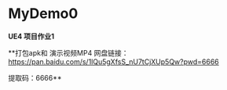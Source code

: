 # MyDemo0

**UE4 项目作业1**


**打包apk和 演示视频MP4 网盘链接： https://pan.baidu.com/s/1lQu5gXfsS_nU7tCjXUp5Qw?pwd=6666

提取码：6666**
